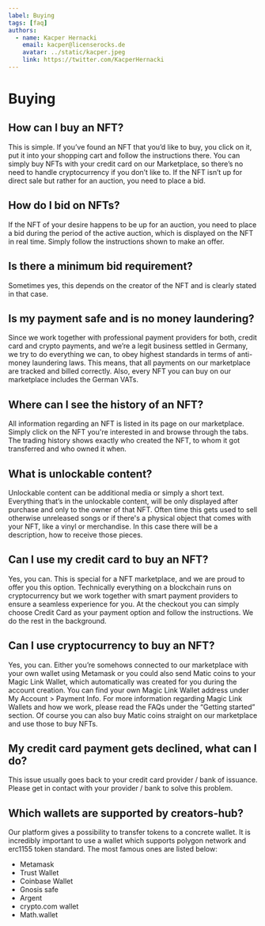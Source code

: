 ```yaml
---
label: Buying
tags: [faq]
authors:
  - name: Kacper Hernacki
    email: kacper@licenserocks.de
    avatar: ../static/kacper.jpeg
    link: https://twitter.com/KacperHernacki
---
```


# Buying

## How can I buy an NFT?

This is simple. If you’ve found an NFT that you’d like to buy, you click on it, put it into your shopping cart and follow the instructions there. You can simply buy NFTs with your credit card on our Marketplace, so there’s no need to handle cryptocurrency if you don’t like to. If the NFT isn’t up for direct sale but rather for an auction, you need to place a bid.

## How do I bid on NFTs?

If the NFT of your desire happens to be up for an auction, you need to place a bid during the period of the active auction, which is displayed on the NFT in real time. Simply follow the instructions shown to make an offer.

## Is there a minimum bid requirement?

Sometimes yes, this depends on the creator of the NFT and is clearly stated in that case.

## Is my payment safe and is no money laundering?

Since we work together with professional payment providers for both, credit card and crypto payments, and we’re a legit business settled in Germany, we try to do everything we can, to obey highest standards in terms of anti-money laundering laws. This means, that all payments on our marketplace are tracked and billed correctly. Also, every NFT you can buy on our marketplace includes the German VATs.

## Where can I see the history of an NFT?

All information regarding an NFT is listed in its page on our marketplace. Simply click on the NFT you're interested in and browse through the tabs. The trading history shows exactly who created the NFT, to whom it got transferred and who owned it when.

## What is unlockable content?

Unlockable content can be additional media or simply a short text. Everything that’s in the unlockable content, will be only displayed after purchase and only to the owner of that NFT. Often time this gets used to sell otherwise unreleased songs or if there's a physical object that comes with your NFT, like a vinyl or merchandise. In this case there will be a description, how to receive those pieces.

## Can I use my credit card to buy an NFT?

Yes, you can. This is special for a NFT marketplace, and we are proud to offer you this option. Technically everything on a blockchain runs on cryptocurrency but we work together with smart payment providers to ensure a seamless experience for you. At the checkout you can simply choose Credit Card as your payment option and follow the instructions. We do the rest in the background.

## Can I use cryptocurrency to buy an NFT?

Yes, you can. Either you’re somehows connected to our marketplace with your own wallet using Metamask or you could also send Matic coins to your Magic Link Wallet, which automatically was created for you during the account creation. You can find your own Magic Link Wallet address under My Account > Payment Info. For more information regarding Magic Link Wallets and how we work, please read the FAQs under the “Getting started” section. Of course you can also buy Matic coins straight on our marketplace and use those to buy NFTs.

## My credit card payment gets declined, what can I do?

This issue usually goes back to your credit card provider / bank of issuance.
Please get in contact with your provider / bank to solve this problem.

## Which wallets are supported by creators-hub?

Our platform gives a possibility to transfer tokens to a concrete wallet. It is incredibly important to use a wallet which supports polygon network and erc1155 token standard. The most famous ones are listed below:

- Metamask
- Trust Wallet
- Coinbase Wallet
- Gnosis safe
- Argent
- crypto.com wallet
- Math.wallet
